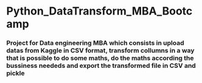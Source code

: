 # Python_DataTransform_MBA_Bootcamp
### Project for Data engineering MBA which consists in upload datas from Kaggle in CSV format, transform collumns in a way that is possible to do some maths, do the maths according the bussiness neededs and export the transformed file in CSV and pickle
